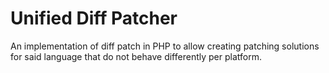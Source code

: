 # Unified Diff Patcher

An implementation of diff patch in PHP to allow creating patching solutions for said language 
that do not behave differently per platform.
